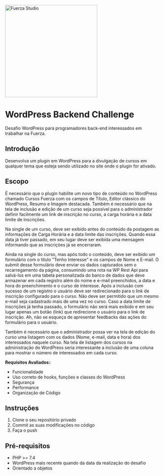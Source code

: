 <p>
  <img width="300" alt="Fuerza Studio" src="https://user-images.githubusercontent.com/52936031/117340242-11ecb980-ae77-11eb-86f6-e41d26aa3fbc.png">
</p>

# WordPress Backend Challenge

Desafio WordPress para programadores back-end interessados em trabalhar na Fuerza.

## Introdução

Desenvolva um plugin em WordPress para a divulgação de cursos em qualquer tema que esteja sendo utilizado no site onde o plugin for ativado.

## Escopo

É necessário que o plugin habilite um novo tipo de conteúdo no WordPress chamado Cursos Fuerza com os campos de Título, Editor clássico do WordPress, Resumo e Imagem destacada. Também é necessário que na tela de inclusão e edição de um curso seja possível para o administrador definir facilmente um link de inscrição no curso, a carga horária e a data limite de inscrições.

Na single de um curso, deve ser exibido antes do conteúdo da postagem as informações de Carga Horária e a data limite das inscrições. Quando essa data já tiver passado, em seu lugar deve ser exibida uma mensagem informando que as inscrições já se encerraram.

Ainda na single do curso, mas após todo o conteúdo, deve ser exibido um formulário com o título "Tenho Interesse" e os campos de Nome e E-mail. O submit desse formulário deve enviar os dados capturados sem o recarregamento da página, consumindo uma rota na WP Rest Api para salvá-los em uma tabela personalizada do banco de dados que deve armazenar em cada registro além do nome e e-mail preenchidos, a data e hora do preenchimento e o curso de interesse. Após a inclusão com sucesso de um registro o usuário deve ser redirecionado para o link de inscrição configurado para o curso. Não deve ser permitido que um mesmo e-mail seja cadastrado mais de uma vez no curso. Caso a data limite de inscrições já tenha passado, o formulário não será mais exibido e em seu lugar apenas um botão (link) que redirecione o usuário para o link de inscrição. Ah, não se esqueça de apresentar feedbacks das ações do formulário para o usuário.

Também é necessário que o administrador possa ver na tela de edição do curso uma listagem com os dados (Nome, e-mail, data e hora) dos interessados naquele curso. Na tela de listagem dos cursos na administração do WordPress seria interessante a inclusão de uma coluna para mostrar o número de interessados em cada curso.

**Requisitos Avaliados:**:

* Funcionalidade
* Uso correto de hooks, funções e classes do WordPress
* Segurança
* Performance
* Organização de Código

## Instruções

1. Clone o seu repositório privado
2. Commit as suas modificações no código
3. Faça o push

## Pré-requisitos

* PHP >= 7.4
* WordPress mais recente quando da data da realização do desafio
* Orientado a objetos
